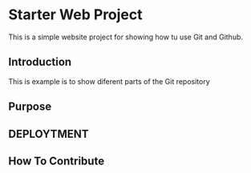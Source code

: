 # Starter Web Project

This is a simple website project
for showing how tu use Git and Github.

## Introduction

This is example is to show diferent parts 
of the Git repository

## Purpose



## DEPLOYTMENT



## How To Contribute